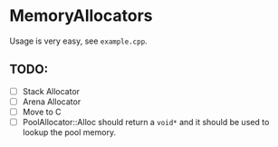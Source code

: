 # MemoryAllocators

Usage is very easy, see `example.cpp`.

## TODO:
- [ ] Stack Allocator
- [ ] Arena Allocator
- [ ] Move to C
- [ ] PoolAllocator::Alloc should return a `void*` and it should be used to lookup the pool memory.
